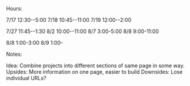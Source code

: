 Hours:

7/17 12:30--5:00
7/18 10:45--11:00
7/19 12:00--2:00

7/27 11:45--1:30
8/2  10:00--11:00
8/7   3:00-5:00
8/8   9:00-11:00

8/8   1:00-3:00
8/9   1:00-












Notes:

  Idea: Combine projects into different sections of same page in some way.
  Upsides: More information on one page, easier to build
  Downsides: Lose individual URLs?
